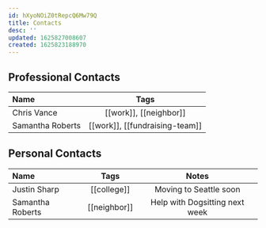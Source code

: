 ```yaml
---
id: hXyoNOiZ0tRepcQ6Mw79Q
title: Contacts
desc: ''
updated: 1625827008607
created: 1625823188970
---
```


## Professional Contacts

|Name|Tags|
|:---|:---:|
|Chris Vance|[[work]], [[neighbor]]|
|Samantha Roberts|[[work]], [[fundraising-team]]|

## Personal Contacts

|Name|Tags|Notes|
|:---|:---:|:---:|
|Justin Sharp|[[college]]|Moving to Seattle soon|
|Samantha Roberts|[[neighbor]]|Help with Dogsitting next week|
